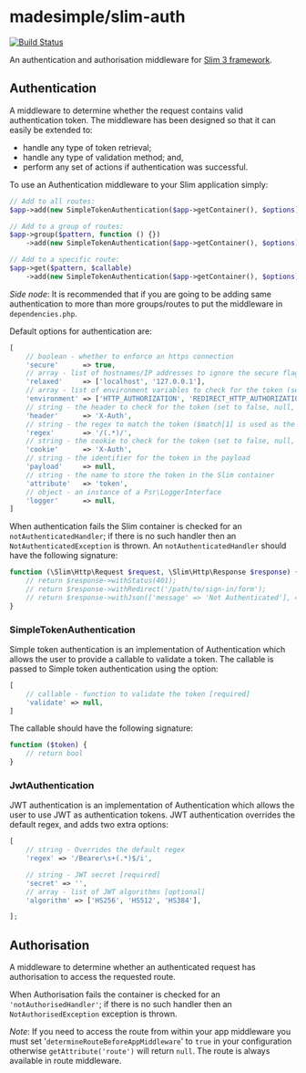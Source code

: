 # madesimple/slim-auth
[![Build Status](https://travis-ci.org/pdscopes/slim-auth.svg?branch=master)](https://travis-ci.org/pdscopes/slim-auth)

An authentication and authorisation middleware for [Slim 3 framework](https://www.slimframework.com/).

## Authentication
A middleware to determine whether the request contains valid authentication token. The middleware has been designed so that it can easily be extended to:

* handle any type of token retrieval;
* handle any type of validation method; and,
* perform any set of actions if authentication was successful.

To use an Authentication middleware to your Slim application simply:
```php
// Add to all routes:
$app->add(new SimpleTokenAuthentication($app->getContainer(), $options));

// Add to a group of routes:
$app->group($pattern, function () {})
    ->add(new SimpleTokenAuthentication($app->getContainer(), $options));

// Add to a specific route:
$app->get($pattern, $callable)
    ->add(new SimpleTokenAuthentication($app->getContainer(), $options));
```

*Side node*: It is recommended that if you are going to be adding same authentication to more than more groups/routes to put the middleware in `dependencies.php`.


Default options for authentication are:
```php
[
    // boolean - whether to enforce an https connection
    'secure'      => true,
    // array - list of hostnames/IP addresses to ignore the secure flag
    'relaxed'     => ['localhost', '127.0.0.1'],
    // array - list of environment variables to check for the token (set to an empty array to skip)
    'environment' => ['HTTP_AUTHORIZATION', 'REDIRECT_HTTP_AUTHORIZATION'],
    // string - the header to check for the token (set to false, null, or '' to skip)
    'header'      => 'X-Auth',
    // string - the regex to match the token ($match[1] is used as the token)
    'regex'       => '/(.*)/',
    // string - the cookie to check for the token (set to false, null, or '' to skip)
    'cookie'      => 'X-Auth',
    // string - the identifier for the token in the payload
    'payload'     => null,
    // string - the name to store the token in the Slim container
    'attribute'   => 'token',
    // object - an instance of a Psr\LoggerInterface
    'logger'      => null,
]
```


When authentication fails the Slim container is checked for an `notAuthenticatedHandler`; if there is no such handler then an `NotAuthenticatedException` is thrown. An `notAuthenticatedHandler` should have the following signature:

```php
function (\Slim\Http\Request $request, \Slim\Http\Response $response) {
    // return $response->withStatus(401);
    // return $response->withRedirect('/path/to/sign-in/form');
    // return $response->withJson(['message' => 'Not Authenticated'], 401);
}
```

### SimpleTokenAuthentication
Simple token authentication is an implementation of Authentication which allows the user to provide a callable to validate a token. The callable is passed to Simple token authentication using the option:
```php
[
    // callable - function to validate the token [required]
    'validate' => null,
]
```

The callable should have the following signature:
```php
function ($token) {
    // return bool
}
```

### JwtAuthentication
JWT authentication is an implementation of Authentication which allows the user to use JWT as authentication tokens. JWT authentication overrides the default regex, and adds two extra options:
```php
[
    // string - Overrides the default regex
    'regex' => '/Bearer\s+(.*)$/i',

    // string - JWT secret [required]
    'secret' => '',
    // array - list of JWT algorithms [optional]
    'algorithm' => ['HS256', 'HS512', 'HS384'],

];
```


## Authorisation
A middleware to determine whether an authenticated request has authorisation to access the requested route.

When Authorisation fails the container is checked for an `'notAuthorisedHandler'`; if there is no such handler then an `NotAuthorisedException` exception is thrown.

_Note_: If you need to access the route from within your app middleware you must set '`determineRouteBeforeAppMiddleware`' to `true` in your configuration otherwise `getAttribute('route')` will return `null`. The route is always available in route middleware.